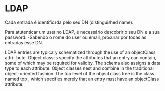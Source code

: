 # LDAP
Cada entrada é identificada pelo seu DN (distinguished name).

Para atutenticar um user no LDAP, é necessário descobrir o seu DN e a sua password:
	-Sabendo o nome do user ou email, procurar por todas as entradas esse DN.

LDAP entries are typically schematized through the use of an objectClass attri-
bute. Object classes specify the attributes that an entry can contain, some of which
may be required for validity. The schema also assigns a data type to each attribute.
Object classes nest and combine in the traditional object-oriented fashion. The
top level of the object class tree is the class named top , which specifies merely that
an entry must have an objectClass attribute.



